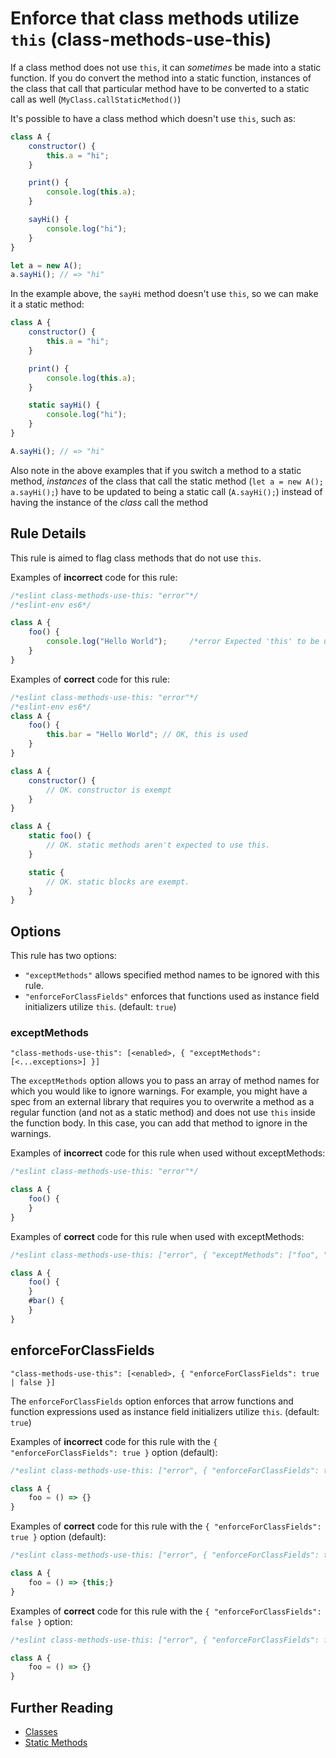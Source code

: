# Enforce that class methods utilize `this` (class-methods-use-this)

If a class method does not use `this`, it can *sometimes* be made into a static function. If you do convert the method into a static function, instances of the class that call that particular method have to be converted to a static call as well (`MyClass.callStaticMethod()`)

It's possible to have a class method which doesn't use `this`, such as:

```js
class A {
    constructor() {
        this.a = "hi";
    }

    print() {
        console.log(this.a);
    }

    sayHi() {
        console.log("hi");
    }
}

let a = new A();
a.sayHi(); // => "hi"
```

In the example above, the `sayHi` method doesn't use `this`, so we can make it a static method:

```js
class A {
    constructor() {
        this.a = "hi";
    }

    print() {
        console.log(this.a);
    }

    static sayHi() {
        console.log("hi");
    }
}

A.sayHi(); // => "hi"
```

Also note in the above examples that if you switch a method to a static method, *instances* of the class that call the static method (`let a = new A(); a.sayHi();`) have to be updated to being a static call (`A.sayHi();`) instead of having the instance of the *class* call the method

## Rule Details

This rule is aimed to flag class methods that do not use `this`.

Examples of **incorrect** code for this rule:

```js
/*eslint class-methods-use-this: "error"*/
/*eslint-env es6*/

class A {
    foo() {
        console.log("Hello World");     /*error Expected 'this' to be used by class method 'foo'.*/
    }
}
```

Examples of **correct** code for this rule:

```js
/*eslint class-methods-use-this: "error"*/
/*eslint-env es6*/
class A {
    foo() {
        this.bar = "Hello World"; // OK, this is used
    }
}

class A {
    constructor() {
        // OK. constructor is exempt
    }
}

class A {
    static foo() {
        // OK. static methods aren't expected to use this.
    }

    static {
        // OK. static blocks are exempt.
    }
}
```

## Options

This rule has two options:

* `"exceptMethods"` allows specified method names to be ignored with this rule.
* `"enforceForClassFields"` enforces that functions used as instance field initializers utilize `this`. (default: `true`)

### exceptMethods

```
"class-methods-use-this": [<enabled>, { "exceptMethods": [<...exceptions>] }]
```

The `exceptMethods` option allows you to pass an array of method names for which you would like to ignore warnings. For example, you might have a spec from an external library that requires you to overwrite a method as a regular function (and not as a static method) and does not use `this` inside the function body. In this case, you can add that method to ignore in the warnings.

Examples of **incorrect** code for this rule when used without exceptMethods:

```js
/*eslint class-methods-use-this: "error"*/

class A {
    foo() {
    }
}
```

Examples of **correct** code for this rule when used with exceptMethods:

```js
/*eslint class-methods-use-this: ["error", { "exceptMethods": ["foo", "#bar"] }] */

class A {
    foo() {
    }
    #bar() {
    }
}
```

## enforceForClassFields

```
"class-methods-use-this": [<enabled>, { "enforceForClassFields": true | false }]
```

The `enforceForClassFields` option enforces that arrow functions and function expressions used as instance field initializers utilize `this`. (default: `true`)

Examples of **incorrect** code for this rule with the `{ "enforceForClassFields": true }` option (default):

```js
/*eslint class-methods-use-this: ["error", { "enforceForClassFields": true }] */

class A {
    foo = () => {}
}
```

Examples of **correct** code for this rule with the `{ "enforceForClassFields": true }` option (default):

```js
/*eslint class-methods-use-this: ["error", { "enforceForClassFields": true }] */

class A {
    foo = () => {this;}
}
```

Examples of **correct** code for this rule with the `{ "enforceForClassFields": false }` option:

```js
/*eslint class-methods-use-this: ["error", { "enforceForClassFields": false }] */

class A {
    foo = () => {}
}
```

## Further Reading

* [Classes](https://developer.mozilla.org/en-US/docs/Web/JavaScript/Reference/Classes)
* [Static Methods](https://developer.mozilla.org/en-US/docs/Web/JavaScript/Reference/Classes/static)
